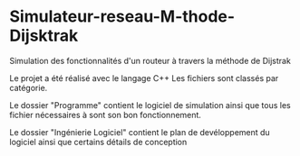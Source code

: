 # Simulateur-reseau-M-thode-Dijsktrak
Simulation des fonctionnalités d'un routeur à travers la méthode de Dijstrak

Le projet a été réalisé avec le langage C++
Les fichiers sont classés par catégorie.

Le dossier "Programme" contient le logiciel de simulation ainsi que tous les fichier nécessaires
à sont son bon fonctionnement.

Le dossier "Ingénierie Logiciel" contient le plan de devéloppement du logiciel ainsi que certains
détails de conception
